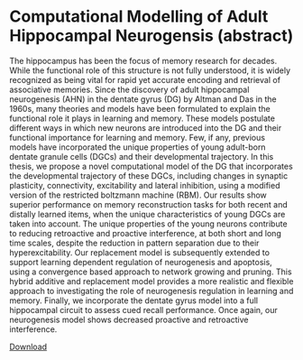 

# Computational Modelling of Adult Hippocampal Neurogensis (abstract)

The hippocampus has been the focus of memory research for decades.
While the functional role of this structure is not fully understood, it is widely recognized as being
vital for rapid yet accurate encoding and retrieval of associative memories.
Since the discovery of adult hippocampal neurogenesis (AHN) in the dentate gyrus (DG) by Altman and Das in the 1960s,
many theories and models have been formulated to explain the functional role it plays in learning and memory.
These models postulate different ways in which new neurons are introduced into the DG and their functional importance for learning and memory.
Few, if any, previous models have incorporated the unique properties of young adult-born dentate granule cells (DGCs) and their developmental trajectory.
In this thesis, we propose a novel computational model of the DG that incorporates the developmental trajectory of these DGCs, including changes in synaptic plasticity, connectivity, excitability and lateral inhibition, using a modified version of the restricted boltzmann machine (RBM).
Our results show superior performance on memory reconstruction tasks for both recent and distally learned items, when the unique characteristics of young DGCs are taken into account.
The unique properties of the young neurons contribute to reducing retroactive and proactive interference, at both short and long time scales, despite the reduction in pattern separation due to their hyperexcitability.
Our replacement model is subsequently extended to support learning dependent regulation of neurogenesis and apoptosis, using a convergence based approach to network growing and pruning.
This hybrid additive and replacement model provides a more realistic and flexible approach to investigating the role of neurogenesis regulation in learning and memory.
Finally, we incorporate the dentate gyrus model into a full hippocampal circuit to assess cued recall performance.
Once again, our neurogenesis model shows decreased proactive and retroactive interference.

[Download](https://macsphere.mcmaster.ca/bitstream/11375/20666/2/Finnegan_Rory_J_201609_MSc.pdf)
